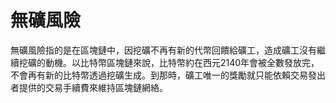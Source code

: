 # 無礦風險

無礦風險指的是在區塊鏈中，因挖礦不再有新的代幣回饋給礦工，造成礦工沒有繼續挖礦的動機。以比特幣區塊鏈來說，比特幣約在西元2140年會被全數發放完，不會再有新的比特幣透過挖礦生成。到那時，礦工唯一的獎勵就只能依賴交易發出者提供的交易手續費來維持區塊鏈網絡。

